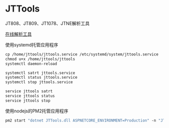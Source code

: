 ﻿# JTTools

JT808、JT809、JT1078、JTNE解析工具

<a href="https://jttools.smallchi.cn/" target="_blank">在线解析工具</a>

使用systemd托管应用程序

``` 1
cp /home/jttools/jttools.service /etc/systemd/system/jttools.service
chmod u+x /home/jttools/jttools
systemctl daemon-reload

systemctl satrt jttools.service
systemctl status jttools.service
systemctl stop jttools.service

service jttools satrt
service jttools status
service jttools stop
```

使用nodejs的PM2托管应用程序

``` 2
pm2 start "dotnet JTTools.dll ASPNETCORE_ENVIRONMENT=Production" -n "JTTools.18888" -o "/home/Logs/JTTools/out.log" -e "/home/Logs/JTTools/error.log"
```
